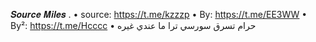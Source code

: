 𝑺𝒐𝒖𝒓𝒄𝒆 𝑴𝒊𝒍𝒆𝒔 .
• source: https://t.me/kzzzp
• By: https://t.me/EE3WW
• By²: https://t.me/Hcccc
• حرام تسرق سورسي ترا ما عندي غيره
